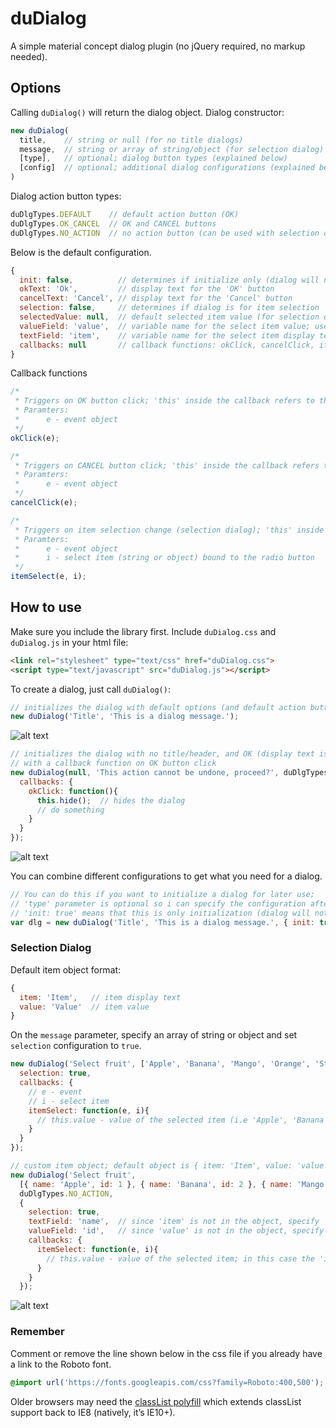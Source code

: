 duDialog
=========

A simple material concept dialog plugin (no jQuery required, no markup needed).

## Options
Calling `duDialog()` will return the dialog object.
Dialog constructor:
```javascript
new duDialog(
  title,    // string or null (for no title dialogs)
  message,  // string or array of string/object (for selection dialog)
  [type],   // optional; dialog button types (explained below)
  [config]  // optional; additional dialog configurations (explained below)
)
```

Dialog action button types:
```javascript
duDlgTypes.DEFAULT    // default action button (OK)
duDlgTypes.OK_CANCEL  // OK and CANCEL buttons
duDlgTypes.NO_ACTION  // no action button (can be used with selection dialogs)
```

Below is the default configuration.
```javascript
{
  init: false,          // determines if initialize only (dialog will not be shown immediately after initialization)
  okText: 'Ok',         // display text for the 'OK' button
  cancelText: 'Cancel', // display text for the 'Cancel' button
  selection: false,     // determines if dialog is for item selection
  selectedValue: null,  // default selected item value (for selection dialog)
  valueField: 'value',  // variable name for the select item value; use this for custom object structure (for selection dialog)
  textField: 'item',    // variable name for the select item display text; use this for custom object structure (for selection dialog)
  callbacks: null       // callback functions: okClick, cancelClick, itemSelect (for selection dialog)
}
```

Callback functions
```javascript
/* 
 * Triggers on OK button click; 'this' inside the callback refers to the dialog object
 * Paramters:
 *		e - event object
 */
okClick(e);

/* 
 * Triggers on CANCEL button click; 'this' inside the callback refers to the dialog object
 * Paramters:
 *		e - event object
 */
cancelClick(e);

/* 
 * Triggers on item selection change (selection dialog); 'this' inside the callback refers to the radio button
 * Paramters:
 *		e - event object
 *		i - select item (string or object) bound to the radio button
 */
itemSelect(e, i);
```

## How to use
Make sure you include the library first.
Include `duDialog.css` and `duDialog.js` in your html file:
```html
<link rel="stylesheet" type="text/css" href="duDialog.css">
<script type="text/javascript" src="duDialog.js"></script>
```

To create a dialog, just call `duDialog()`:
```javascript
// initializes the dialog with default options (and default action button - OK button)
new duDialog('Title', 'This is a dialog message.');
```
![alt text](https://lh3.googleusercontent.com/pzN64pN35nP2ESQUy4QI5kUWrEIq4sM5wryLjb63iWa_LEuTqRiosOlNEzTUJPgCzjDtWIuzRzWFr1MeMARLOUwfDSV20JDh9YwRLzn97-BzvvHBvvhTX7X8o2VOdqVCTB0-S-Jm2tlu8HZu1xuh-C9o94AzSkSwqGEQerwrBCr0640LEOMzSuLOawhhVFDwuG5xiWXOSitYIHl8eRiqP4ypP5wMwzfXUIuYzWNxMC2ksmyuAN0_tSPLJU8iuEUVFKcEqB9MavUx_yXJxXhlD4l1CNef2tmdEAvm8Dw_XgtxcHB16zCLWIspNmG1a5Qp_0DVnYr22g_g-Dbm8VTtmw3dpX66VYAckKpYaVXEP44WYyWIPNcv0nZtKVjJ7Mvznuswzp5YoCUXGZewPHJKK1-fU2BistMjMQydBQbbLUTPLsk6OfveAJfN_7GpcTjfCy1yoYL02lc30SOeoqdk3XRn_gnfH9Q7s8ybFf8ARDzky4CxqEy9OMjRZ4A5qyHkYeEZFobryqWrUYpQTHe9V844WoAeNWoNKWF7etALtr9RalEj5DOaQlAjpuBLOEk3vdukFONE9ZvaBFnD-bNKDFY1nw55B0vzZr0XkmhOBcqVceBKIhOGbqywdHjwTR6amp2UMaTJ-uqluEydcJXXrgps=w322-h209-no "Information dialog")

```javascript
// initializes the dialog with no title/header, and OK (display text is 'Proceed') and CANCEL buttons;
// with a callback function on OK button click
new duDialog(null, 'This action cannot be undone, proceed?', duDlgTypes.OK_CANCEL, { okText: 'Proceed',
  callbacks: {
    okClick: function(){
      this.hide();	// hides the dialog
      // do something
    }
  }
});
```
![alt text](https://lh3.googleusercontent.com/EFHvfdpnrXFCq-xp0zmutv-0DMJkBzbenqRez_YcabsGND-WtWatNOr0PXj4DB7dq3wxwYBXI4qeT6XjRhB1PAlwZrwaA-hVf2nMATCXyC71FWOpj72AlNVrjWOSFhZdRfq9HLUyOrrS1AC6OB9IEeJpjh-zRuLuCOIi_QnIod3PcbzzZb8Qq1TEWsjJxmX4p0KfwhA1RqWLWLdLexIsUrQzpsDm65Riqoisz5DQcShA8qbcgwpiAMgs3RBFz8aHMpbt4K768FdBImA6BQcCsfGfnHp8olCLXX2qPvpkSF6c3IZr_5ZY-iB2nseB0R6PCJrZpxZZAv1wjU6UXMViBvYOszf_QUg0Ro9kCzkdMDzrKpBJRByewST9R5g1zSlgnTPrzKDrm_13zZGo02Zzq26KMmWhJOvRkwwAxXMxv46o_OGSgSs872TBbhv3pldK-XYqrETd5XJN89YIlPxaSxbtgGt0DDLtR6k737sjXeZdmZ31WIjx7Ip0sQdebOPZXw6kAFlG-OqdZ8w6VEjABgwR8TDiedNn94WNBy_lWqc0VK_wy3WK67cb0rEygHM0bt0IqMH2Xr_H1WbDhHIfy1KtxLGeNAKyHFsgnrlRAxR9kfslo_kyjt516WVdEFtbf9y1jqx-uegC69WCYDkdA-Gf=w399-h165-no "Confirmation dialog")

You can combine different configurations to get what you need for a dialog.
```javascript
// You can do this if you want to initialize a dialog for later use;
// 'type' parameter is optional so i can specify the configuration after the message parameter
// 'init: true' means that this is only initialization (dialog will not be shown unless you call '[dialog object].show()')
var dlg = new duDialog('Title', 'This is a dialog message.', { init: true });
```

### Selection Dialog
Default item object format:
```javascript
{
  item: 'Item',   // item display text
  value: 'Value'  // item value
}
```

On the `message` parameter, specify an array of string or object and set `selection` configuration to `true`.
```javascript
new duDialog('Select fruit', ['Apple', 'Banana', 'Mango', 'Orange', 'Strawberry'], duDlgTypes.NO_ACTION, {
  selection: true, 
  callbacks: {
  	// e - event
  	// i - select item
    itemSelect: function(e, i){
      // this.value - value of the selected item (i.e 'Apple', 'Banana', etct)
    }
  }
});

// custom item object; default object is { item: 'Item', value: 'value' }
new duDialog('Select fruit', 
  [{ name: 'Apple', id: 1 }, { name: 'Banana', id: 2 }, { name: 'Mango', id: 3 }, { name: 'Orange', id: 4 }, { name: 'Strawberry', id: 5 }], 
  duDlgTypes.NO_ACTION, 
  {
    selection: true,
    textField: 'name',  // since 'item' is not in the object, specify 'name' or any varialbe in the object you want as display text
    valueField: 'id',   // since 'value' is not in the object, specify 'id' or any variable in the object you want as the value
    callbacks: {
      itemSelect: function(e, i){
        // this.value - value of the selected item; in this case the 'id' of the fruits
      }
    }
  });
```
![alt text](https://lh3.googleusercontent.com/vz-mUJ_X2FKNZBb-rL9VBGZIg1QuIQgMWqSY6WGxTLpTkUVErhrOdVL-DBwKaxbGWNnI_tiz308OuKn6kO9LFERTo_CkusfcrUQLaYW2CrQWepnwsOLiZ02__DWtUXqfkkOHO9-yUNMwzTLzT2GY12rgu2YL41vVGa4yotEFyA_Z4V9nOXIwA2-RewoOOhtGk4y-27xiiqgkZY0k0S0nUQDeD0CYAtjqJc7yFLgK5e4RxjA4qxOVI-LsoszeWu-S4IR8obIpRSWxCNjpw1zcnT_zwyCXkLEfsl7M-mBwB19zMHj0GrLsFCZM9MZwH4aTVIetEoZQ7y4niLe901qpqETXyIUtU7i4-pxv3b9ednaB2yIVVUq1iSC8yaVdS3G369dxXx2yQUw51147hROXa9wbzeBiq-dErGhRwNF2nOGX_2CkWuMhnU3LL1BtMRqX6BcOL8158b6ENjr9dkhcnIbBOXMCEII21wyYmtitwvxwCIYAX2pWWhLXihp0uX0PWKoXvxu2fvRkGAk35XSfctNUdcVeWabRsT7Pb13VauazHsjSZgiApHMM9o7iI1evWcmXanTplIvxPlj8ZMsykvLmyoHfoI-NGgG5wu-mgs3mV_rORz5i5CfyIeAIUfzQG3qwlJn01zUN4tZT5TP258xI=w326-h374-no "Select dialog")


### Remember
Comment or remove the line shown below in the css file if you already have a link to the Roboto font.
```css
@import url('https://fonts.googleapis.com/css?family=Roboto:400,500');
```

Older browsers may need the [classList polyfill](https://developer.mozilla.org/en-US/docs/Web/API/Element/classList) which extends classList support back to IE8 (natively, it’s IE10+).
